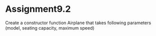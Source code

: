 # Assignment9.2
Create a constructor function Airplane that takes following parameters (model, seating capacity, maximum speed)
